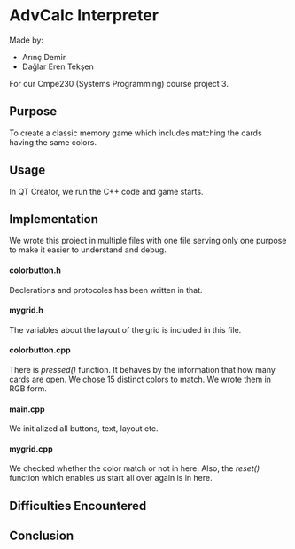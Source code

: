 # AdvCalc Interpreter
Made by:

- Arınç Demir
- Dağlar Eren Tekşen

For our Cmpe230 (Systems Programming) course project 3.

## Purpose
To create a classic memory game which includes matching the cards having the same colors. 

## Usage
In QT Creator, we run the C++ code and game starts. 

## Implementation
We wrote this project in multiple files with one file serving only one purpose to make it easier to understand and debug.

#### colorbutton.h
Declerations and protocoles has been written in that.

#### mygrid.h
The variables about the layout of the grid is included in this file.

#### colorbutton.cpp
There is *pressed()* function. It behaves by the information that how many cards are open.
We chose 15 distinct colors to match. We wrote them in RGB form.

#### main.cpp
We initialized all buttons, text, layout etc. 

#### mygrid.cpp
We checked whether the color match or not in here. Also, the *reset()* function which enables us start all over again is in here.

## Difficulties Encountered


## Conclusion

